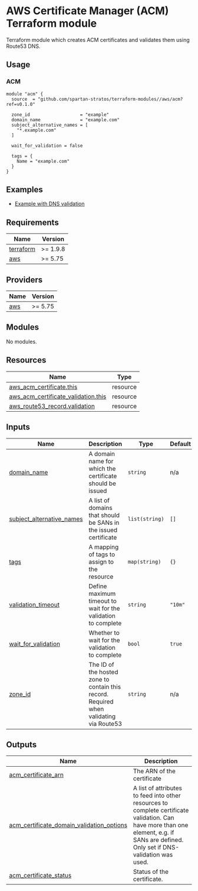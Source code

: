 # AWS Certificate Manager (ACM) Terraform module

Terraform module which creates ACM certificates and validates them using Route53 DNS.

## Usage

### ACM

```hcl
module "acm" {
  source  = "github.com/spartan-stratos/terraform-modules//aws/acm?ref=v0.1.0"

  zone_id                   = "example"
  domain_name               = "example.com"
  subject_alternative_names = [
    "*.example.com"
  ]

  wait_for_validation = false

  tags = {
    Name = "example.com"
  }
}
```

## Examples

- [Example with DNS validation](./examples/dns-validation/)

<!-- BEGIN_TF_DOCS -->

## Requirements

| Name                                                                      | Version  |
|---------------------------------------------------------------------------|----------|
| <a name="requirement_terraform"></a> [terraform](#requirement\_terraform) | >= 1.9.8 |
| <a name="requirement_aws"></a> [aws](#requirement\_aws)                   | \>= 5.75 |

## Providers

| Name                                              | Version  |
|---------------------------------------------------|----------|
| <a name="provider_aws"></a> [aws](#provider\_aws) | \>= 5.75 |

## Modules

No modules.

## Resources

| Name                                                                                                                                          | Type     |
|-----------------------------------------------------------------------------------------------------------------------------------------------|----------|
| [aws_acm_certificate.this](https://registry.terraform.io/providers/hashicorp/aws/latest/docs/resources/acm_certificate)                       | resource |
| [aws_acm_certificate_validation.this](https://registry.terraform.io/providers/hashicorp/aws/latest/docs/resources/acm_certificate_validation) | resource |
| [aws_route53_record.validation](https://registry.terraform.io/providers/hashicorp/aws/latest/docs/resources/route53_record)                   | resource |

## Inputs

| Name                                                                                                              | Description                                                                            | Type           | Default | Required |
|-------------------------------------------------------------------------------------------------------------------|----------------------------------------------------------------------------------------|----------------|---------|:--------:|
| <a name="input_domain_name"></a> [domain\_name](#input\_domain\_name)                                             | A domain name for which the certificate should be issued                               | `string`       | n/a     |   yes    |
| <a name="input_subject_alternative_names"></a> [subject\_alternative\_names](#input\_subject\_alternative\_names) | A list of domains that should be SANs in the issued certificate                        | `list(string)` | `[]`    |    no    |
| <a name="input_tags"></a> [tags](#input\_tags)                                                                    | A mapping of tags to assign to the resource                                            | `map(string)`  | `{}`    |    no    |
| <a name="input_validation_timeout"></a> [validation\_timeout](#input\_validation\_timeout)                        | Define maximum timeout to wait for the validation to complete                          | `string`       | `"10m"` |    no    |
| <a name="input_wait_for_validation"></a> [wait\_for\_validation](#input\_wait\_for\_validation)                   | Whether to wait for the validation to complete                                         | `bool`         | `true`  |    no    |
| <a name="input_zone_id"></a> [zone\_id](#input\_zone\_id)                                                         | The ID of the hosted zone to contain this record. Required when validating via Route53 | `string`       | n/a     |   yes    |

## Outputs

| Name                                                                                                                                                                    | Description                                                                                                                                                                          |
|-------------------------------------------------------------------------------------------------------------------------------------------------------------------------|--------------------------------------------------------------------------------------------------------------------------------------------------------------------------------------|
| <a name="output_acm_certificate_arn"></a> [acm\_certificate\_arn](#output\_acm\_certificate\_arn)                                                                       | The ARN of the certificate                                                                                                                                                           |
| <a name="output_acm_certificate_domain_validation_options"></a> [acm\_certificate\_domain\_validation\_options](#output\_acm\_certificate\_domain\_validation\_options) | A list of attributes to feed into other resources to complete certificate validation. Can have more than one element, e.g. if SANs are defined. Only set if DNS-validation was used. |
| <a name="output_acm_certificate_status"></a> [acm\_certificate\_status](#output\_acm\_certificate\_status)                                                              | Status of the certificate.                                                                                                                                                           |

<!-- END_TF_DOCS -->
